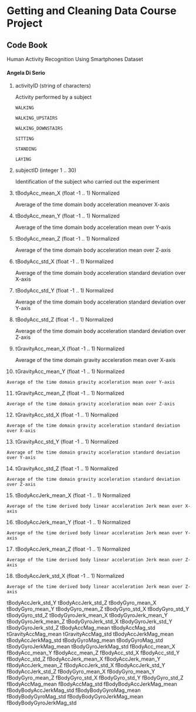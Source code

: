 # Getting and Cleaning Data Course Project
## Code Book 
Human Activity Recognition Using Smartphones Dataset
#### Angela Di Serio

 1. activityID  (string of characters)
 
    Activity performed by a subject
	
		WALKING
		
		WALKING_UPSTAIRS
		
		WALKING_DOWNSTAIRS

		SITTING

		STANDING

		LAYING

 2. subjectID (integer 1 .. 30)
 
	Identification of the subject who carried out the experiment
	
 3. tBodyAcc_mean_X  (float -1 .. 1) Normalized
 
    Average of the time domain body acceleration meanover X-axis
	
 4. tBodyAcc_mean_Y (float -1 .. 1) Normalized
 
    Average of the time domain body acceleration mean over Y-axis

 5. tBodyAcc_mean_Z (float -1 .. 1) Normalized
 
    Average of the time domain body acceleration mean over Z-axis
	
 6. tBodyAcc_std_X (float -1 .. 1) Normalized
 
    Average of the time domain body acceleration standard deviation over X-axis
	
 7. tBodyAcc_std_Y (float -1 .. 1) Normalized
 
    Average of the time domain body acceleration standard deviation over Y-axis
	
 8. tBodyAcc_std_Z (float -1 .. 1) Normalized
 
    Average of the time domain body acceleration standard deviation over Z-axis
	
 9. tGravityAcc_mean_X (float -1 .. 1) Normalized
 
    Average of the time domain gravity acceleration mean over X-axis
	
 10. tGravityAcc_mean_Y (float -1 .. 1) Normalized
 
    Average of the time domain gravity acceleration mean over Y-axis
	
 11. tGravityAcc_mean_Z (float -1 .. 1) Normalized
 
    Average of the time domain gravity acceleration mean over Z-axis
	
 12. tGravityAcc_std_X (float -1 .. 1) Normalized
 
    Average of the time domain gravity acceleration standard deviation over X-axis
	
 13. tGravityAcc_std_Y  (float -1 .. 1) Normalized
 
    Average of the time domain gravity acceleration standard deviation over Y-axis
	
 14. tGravityAcc_std_Z  (float -1 .. 1) Normalized
 
    Average of the time domain gravity acceleration standard deviation over Z-axis
	
 15. tBodyAccJerk_mean_X (float -1 .. 1) Normalized
   
    Average of the time derived body linear acceleration Jerk mean over X-axis

 16. tBodyAccJerk_mean_Y  (float -1 .. 1) Normalized
   
    Average of the time derived body linear acceleration Jerk mean over Y-axis

 17. tBodyAccJerk_mean_Z  (float -1 .. 1) Normalized
   
    Average of the time derived body linear acceleration Jerk mean over Z-axis

 18. tBodyAccJerk_std_X (float -1 .. 1) Normalized
   
    Average of the time derived body linear acceleration Jerk mean over Z-axis

tBodyAccJerk_std_Y
tBodyAccJerk_std_Z
tBodyGyro_mean_X
tBodyGyro_mean_Y
tBodyGyro_mean_Z
tBodyGyro_std_X
tBodyGyro_std_Y
tBodyGyro_std_Z
tBodyGyroJerk_mean_X
tBodyGyroJerk_mean_Y
tBodyGyroJerk_mean_Z
tBodyGyroJerk_std_X
tBodyGyroJerk_std_Y
tBodyGyroJerk_std_Z
tBodyAccMag_mean
tBodyAccMag_std
tGravityAccMag_mean
tGravityAccMag_std
tBodyAccJerkMag_mean
tBodyAccJerkMag_std
tBodyGyroMag_mean
tBodyGyroMag_std
tBodyGyroJerkMag_mean
tBodyGyroJerkMag_std
fBodyAcc_mean_X
fBodyAcc_mean_Y
fBodyAcc_mean_Z
fBodyAcc_std_X
fBodyAcc_std_Y
fBodyAcc_std_Z
fBodyAccJerk_mean_X
fBodyAccJerk_mean_Y
fBodyAccJerk_mean_Z
fBodyAccJerk_std_X
fBodyAccJerk_std_Y
fBodyAccJerk_std_Z
fBodyGyro_mean_X
fBodyGyro_mean_Y
fBodyGyro_mean_Z
fBodyGyro_std_X
fBodyGyro_std_Y
fBodyGyro_std_Z
fBodyAccMag_mean
fBodyAccMag_std
fBodyBodyAccJerkMag_mean
fBodyBodyAccJerkMag_std
fBodyBodyGyroMag_mean
fBodyBodyGyroMag_std
fBodyBodyGyroJerkMag_mean
fBodyBodyGyroJerkMag_std
